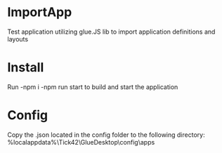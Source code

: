 # ImportApp
Test application utilizing glue.JS lib to import application definitions and layouts

# Install

Run -npm i -npm run start to build and start the application

# Config

Copy the .json located in the config folder to the following directory: %localappdata%\Tick42\GlueDesktop\config\apps
